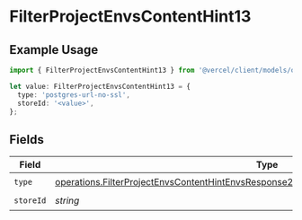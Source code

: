 # FilterProjectEnvsContentHint13

## Example Usage

```typescript
import { FilterProjectEnvsContentHint13 } from '@vercel/client/models/operations';

let value: FilterProjectEnvsContentHint13 = {
  type: 'postgres-url-no-ssl',
  storeId: '<value>',
};
```

## Fields

| Field     | Type                                                                                                                                                                                                 | Required           | Description |
| --------- | ---------------------------------------------------------------------------------------------------------------------------------------------------------------------------------------------------- | ------------------ | ----------- |
| `type`    | [operations.FilterProjectEnvsContentHintEnvsResponse200ApplicationJSONResponseBody113Type](../../models/operations/filterprojectenvscontenthintenvsresponse200applicationjsonresponsebody113type.md) | :heavy_check_mark: | N/A         |
| `storeId` | _string_                                                                                                                                                                                             | :heavy_check_mark: | N/A         |
